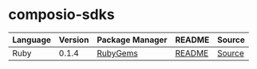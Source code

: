 # composio-sdks

|Language|Version|Package Manager|README|Source|
|-|-|-|-|-|
|Ruby|0.1.4|[RubyGems](https://rubygems.org/gems/composio/versions/0.1.4)|[README](https://github.com/konfig-dev/composio-sdks/tree/HEAD/ruby#readme)|[Source](https://github.com/konfig-dev/composio-sdks/tree/HEAD/ruby)|